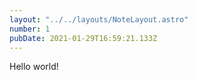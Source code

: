 ```yaml
---
layout: "../../layouts/NoteLayout.astro"
number: 1
pubDate: 2021-01-29T16:59:21.133Z
---
```


Hello world!